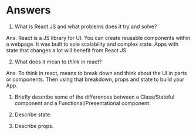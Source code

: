 # Answers

1.  What is React JS and what problems does it try and solve?

Ans. React is a JS library for UI. You can create reusable components within        a webpage. It was built to sole scalability and complex state.
	   Apps with state that changes a lot will benefit from React JS.


2.  What does it mean to _think_ in react?

Ans. To think in react, means to break down and think about the UI in parts       or components. Then using that breakdown, props and state to build your      App.

1.  Briefly describe some of the differences between a Class/Stateful component and a Functional/Presentational component.

1.  Describe state.

1.  Describe props.
